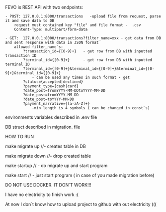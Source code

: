 FEVO is REST API with two endpoints:

    - POST: 127.0.0.1:8000/transactions   -upload file from request, parse it and save data to DB
        request must contained key "file" and file format -  .csv
        Content-Type: multipart/form-data

    - GET:  127.0.0.1:8000/transactions?filter_name=xxx - get data from DB and sent response with data in JSON format
        allowed filter_name`s:
            ?transaction_id={[0-9]+}   - get row from DB with inputted transaction ID
            ?terminal_id={[0-9]+}      - get row from DB with inputted terminal ID
            ?terminal_id={[0-9]+}&terminal_id={[0-9]+}&terminal_id={[0-9]+}&terminal_id={[0-9]+} 
                - can be used any times in such format - get 
            ?status={accepted|declined}
            ?payment_type={cash|card}
            ?date_post=fromYYYY-MM-DDtoYYYY-MM-DD
            ?date_post=fromYYYY-MM-DD
            ?date_post=toYYYY-MM-DD
            ?payment_narrative={[a-zA-Z]+} 
                -min length is 4 symbols ( can be changed in const`s)
            
environments variables described in .env file

DB struct described in migration\. file


HOW TO RUN 

make migrate up //- creates table in DB

make migrate down  //- drop created table

make startup // - do migrate up and start program

make start // - just start program ( in case of you made migration before)



DO NOT USE DOCKER. IT DON`T WORK!!!

I have no electricity to finish work :( 

At now I don`t know how to upload project to github with out electricity (((
